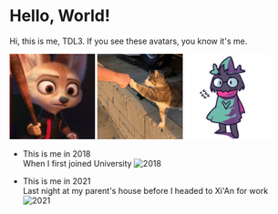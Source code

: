 # Hello, World!
Hi, this is me, TDL3.
If you see these avatars, you know it's me.
<!-- Had to use html tag here to set image sizes -->
<span>
<img src="imgs/avatar-1.jpg" alt="nick" width="150"/>
</span>
<span>
<img src="imgs/avatar-2.jpg" alt="nick" 
width="150"/>
</span>
<span>
<img src="imgs/avatar-3.jpg" alt="nick" width="150"/>
</span>

- This is me in 2018  
When I first joined University
![2018](imgs/2019.png)

- This is me in 2021  
Last night at my parent's house before I headed to Xi'An for work
![2021](img/2021.png)
